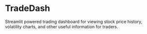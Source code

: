 # TradeDash

 Streamlit powered trading dashboard for viewing stock price history, volatility charts, and other useful information for traders.
